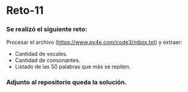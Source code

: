 # Reto-11
### Se realizó el siguiente reto:
Procesar el archivo (https://www.py4e.com/code3/mbox.txt) y extraer:
- Cantidad de vocales.
- Cantidad de consonantes.
- Listado de las 50 palabras que más se repiten.
### Adjunto al repositorio queda la solución.

